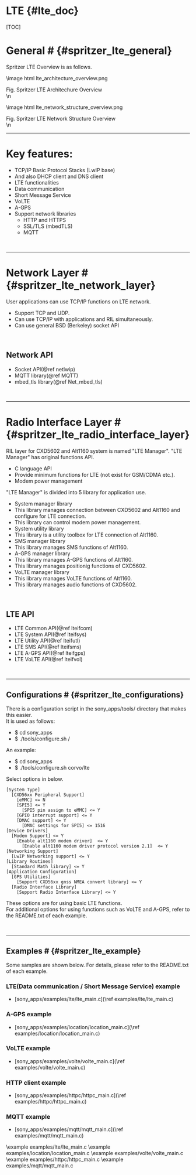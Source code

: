 LTE {#lte_doc}
============================
[TOC]

# General # {#spritzer_lte_general}

Spritzer LTE Overview is as follows.

\image html lte_architecture_overview.png
<div class="figure_annot">Fig. Spritzer LTE Architechure Overview</div>
\n

\image html lte_network_structure_overview.png
<div class="figure_annot">Fig. Spritzer LTE Network Structure Overview</div>
\n


--------------------------------------
# Key features:

 - TCP/IP Basic Protocol Stacks (LwIP base)
  - And also DHCP client and DNS client
 - LTE functionalities
  - Data communication
  - Short Message Service
  - VoLTE
  - A-GPS
 - Support network libraries
   - HTTP and HTTPS
   - SSL/TLS (mbedTLS)
   - MQTT
<br>


--------------------------------------
# Network Layer # {#spritzer_lte_network_layer}

User applications can use TCP/IP functions on LTE network.
- Support TCP and UDP.
- Can use TCP/IP with applications and RIL simultaneously.
- Can use general BSD (Berkeley) socket API
<br>

## Network API
- Socket API(@ref netlwip)
- MQTT library(@ref MQTT)
- mbed_tls library(@ref Net_mbed_tls)
<br>


--------------------------------------
# Radio Interface Layer # {#spritzer_lte_radio_interface_layer}

RIL layer for CXD5602 and Alt1160 system is named "LTE Manager".
"LTE Manager" has original functions API.
- C language API
- Provide minimum functions for LTE (not exist for GSM/CDMA etc.).
- Modem power management

"LTE Manager" is divided into 5 library for application use.
- System manager library
 - This library manages connection between CXD5602 and Alt1160 and configure for LTE connection.
 - This library can control modem power management.
- System utility library
 - This library is a utility toolbox for LTE connection of Alt1160.
- SMS manager library
 - This library manages SMS functions of Alt1160.
- A-GPS manager library
 - This library manages A-GPS functions of Alt1160.
 - This library manages positionig functions of CXD5602.
- VoLTE manager library
 - This library manages VoLTE functions of Alt1160.
 - This library manages audio functions of CXD5602.
<br>

## LTE API
- LTE Common API(@ref lteifcom)
- LTE System API(@ref lteifsys)
- LTE Utility API(@ref lteifutl)
- LTE SMS API(@ref lteifsms)
- LTE A-GPS API(@ref lteifgps)
- LTE VoLTE API(@ref lteifvol)
<br>

--------------------------------------
## Configurations #     {#spritzer_lte_configurations}
There is a configuration script in the sony_apps/tools/ directory that makes this easier. <br>
It is used as follows: <br>
- $ cd sony_apps <br>
- $ ./tools/configure.sh <board-name>/<config-dir> <br>

An example: <br>
- $ cd sony_apps <br>
- $ ./tools/configure.sh corvo/lte <br>

Select options in below.
~~~
[System Type]
  [CXD56xx Peripheral Support]
    [eMMC] <= N
    [SPI5] <= Y
      [SPI5 pin assign to eMMC] <= Y
    [GPIO interrupt support] <= Y
    [DMAC support] <= Y
      [DMAC settings for SPI5] <= 1516
[Device Drivers]
  [Modem Support] <= Y
    [Enable alt1160 modem driver]  <= Y
      [Enable alt1160 modem driver protocol version 2.1]  <= Y
[Networking Support]
  [LwIP Networking support] <= Y
[Library Routines]
  [Standard Math library] <= Y
[Application Configuration]
  [GPS Utilities]
    [Support CXD56xx gnss NMEA convert library] <= Y
  [Radio Interface Library]
    [Support Radio Interface Library] <= Y
~~~

These options are for using basic LTE functions.<br>
For additional options for using functions such as VoLTE and A-GPS, refer to the README.txt of each example.

<br>

--------------------------------------
## Examples #   {#spritzer_lte_example}

Some samples are shown below.
For details, please refer to the README.txt of each example.

### LTE(Data communication / Short Message Service) example
- [sony_apps/examples/lte/lte_main.c](\ref examples/lte/lte_main.c)

### A-GPS example
- [sony_apps/examples/location/location_main.c](\ref examples/location/location_main.c)

### VoLTE example
- [sony_apps/examples/volte/volte_main.c](\ref examples/volte/volte_main.c)

### HTTP client example
- [sony_apps/examples/httpc/httpc_main.c](\ref examples/httpc/httpc_main.c)

### MQTT example
- [sony_apps/examples/mqtt/mqtt_main.c](\ref examples/mqtt/mqtt_main.c)

\example examples/lte/lte_main.c
\example examples/location/location_main.c
\example examples/volte/volte_main.c
\example examples/httpc/httpc_main.c
\example examples/mqtt/mqtt_main.c
